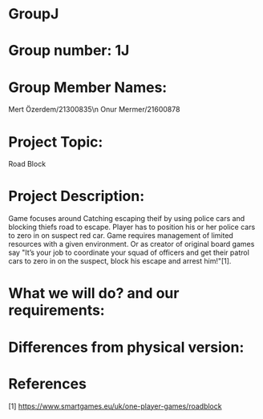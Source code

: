 # GroupJ

# Group number: 1J

# Group Member Names:
Mert Özerdem/21300835\n
Onur Mermer/21600878

# Project Topic: 
  Road Block

# Project Description:
Game focuses around Catching escaping theif by using police cars and blocking thiefs road to escape. Player has to position his or her police cars to zero in on suspect red car. Game requires management of limited resources with a given environment. Or as creator of original board games say "It’s your job to coordinate your squad of officers and get their patrol cars to zero in on the suspect, block his escape and arrest him!"[1].

# What we will do? and our requirements:

# Differences from physical version:
  
# References
[1] https://www.smartgames.eu/uk/one-player-games/roadblock
